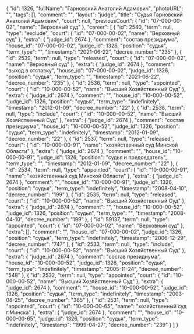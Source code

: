 {
    "id": 1326,
    "fullName": "Гарновский Анатолий Адамович",
    "photoURL": "",
    "tags": [],
    "comment": "",
    "layout": "judge",
    "title": "Судья Гарновский Анатолий Адамович",
    "court": null,
    "previousCourt": {
        "id": "07-000-00-02",
        "name": "Верховный суд"
    },
    "career": [
        {
            "id": 2540,
            "term": null,
            "type": "exclude",
            "court": {
                "id": "07-000-00-02",
                "name": "Верховный суд"
            },
            "extra": {
                "judge_id": 2674
            },
            "comment": "состав президиума",
            "house_id": "07-000-00-02",
            "judge_id": 1326,
            "position": "судья",
            "term_type": "",
            "timestamp": "2021-06-22",
            "decree_number": "235"
        },
        {
            "id": 2539,
            "term": null,
            "type": "released",
            "court": {
                "id": "07-000-00-02",
                "name": "Верховный суд"
            },
            "extra": {
                "judge_id": 2674
            },
            "comment": "выход в отставку",
            "house_id": "07-000-00-02",
            "judge_id": 1326,
            "position": "судья",
            "term_type": "",
            "timestamp": "2021-06-22",
            "decree_number": "235"
        },
        {
            "id": 2536,
            "term": null,
            "type": "appointed",
            "court": {
                "id": "10-000-00-52",
                "name": "Высший Хозяйственный Суд"
            },
            "extra": {
                "judge_id": 2674
            },
            "comment": "",
            "house_id": "10-000-00-52",
            "judge_id": 1326,
            "position": "судья",
            "term_type": "indefinitely",
            "timestamp": "2012-01-09",
            "decree_number": "22"
        },
        {
            "id": 2538,
            "term": null,
            "type": "include",
            "court": {
                "id": "10-000-00-52",
                "name": "Высший Хозяйственный Суд"
            },
            "extra": {
                "judge_id": 2674
            },
            "comment": "состав президиума",
            "house_id": "10-000-00-52",
            "judge_id": 1326,
            "position": "судья",
            "term_type": "indefinitely",
            "timestamp": "2012-01-09",
            "decree_number": "22"
        },
        {
            "id": 2537,
            "term": null,
            "type": "released",
            "court": {
                "id": "10-000-00-91",
                "name": "хозяйственный суд Минской Области"
            },
            "extra": {
                "judge_id": 2674
            },
            "comment": "",
            "house_id": "10-000-00-91",
            "judge_id": 1326,
            "position": "судья и председатель",
            "term_type": "",
            "timestamp": "2012-01-09",
            "decree_number": "22"
        },
        {
            "id": 2534,
            "term": null,
            "type": "appointed",
            "court": {
                "id": "10-000-00-91",
                "name": "хозяйственный суд Минской Области"
            },
            "extra": {
                "judge_id": 2674
            },
            "comment": "",
            "house_id": "10-000-00-91",
            "judge_id": 1326,
            "position": "судья",
            "term_type": "indefinitely",
            "timestamp": "2008-04-10",
            "decree_number": "199"
        },
        {
            "id": 2535,
            "term": null,
            "type": "released",
            "court": {
                "id": "10-000-00-52",
                "name": "Высший Хозяйственный Суд"
            },
            "extra": {
                "judge_id": 2674
            },
            "comment": "",
            "house_id": "10-000-00-52",
            "judge_id": 1326,
            "position": "судья",
            "term_type": "",
            "timestamp": "2008-04-10",
            "decree_number": "199"
        },
        {
            "id": 59137,
            "term": null,
            "type": "appointed",
            "court": {
                "id": "07-000-00-02",
                "name": "Верховный суд"
            },
            "extra": [],
            "comment": "",
            "house_id": "07-000-00-02",
            "judge_id": 1326,
            "position": "судья",
            "term_type": "indefinitely",
            "timestamp": "2006-12-29",
            "decree_number": "747"
        },
        {
            "id": 2533,
            "term": null,
            "type": "include",
            "court": {
                "id": "10-000-00-52",
                "name": "Высший Хозяйственный Суд"
            },
            "extra": {
                "judge_id": 2674
            },
            "comment": "состав президиума",
            "house_id": "10-000-00-52",
            "judge_id": 1326,
            "position": "судья",
            "term_type": "indefinitely",
            "timestamp": "2005-11-24",
            "decree_number": "548"
        },
        {
            "id": 2532,
            "term": null,
            "type": "appointed",
            "court": {
                "id": "10-000-00-52",
                "name": "Высший Хозяйственный Суд"
            },
            "extra": {
                "judge_id": 2674
            },
            "comment": "",
            "house_id": "10-000-00-52",
            "judge_id": 1326,
            "position": "судья",
            "term_type": "indefinitely",
            "timestamp": "2003-08-25",
            "decree_number": "365"
        },
        {
            "id": 2531,
            "term": null,
            "type": "appointed",
            "court": {
                "id": "10-000-00-65",
                "name": "хозяйственный суд г.Минска"
            },
            "extra": {
                "judge_id": 2674
            },
            "comment": "",
            "house_id": "10-000-00-65",
            "judge_id": 1326,
            "position": "судья",
            "term_type": "indefinitely",
            "timestamp": "1999-04-27",
            "decree_number": "239"
        }
    ]
}